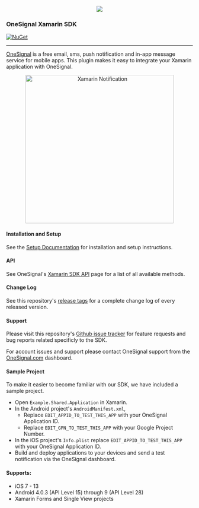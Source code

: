 <p align="center">
  <img src="https://media.onesignal.com/cms/Website%20Layout/logo-red.svg"/>
</p>

### OneSignal Xamarin SDK
[![NuGet](https://img.shields.io/nuget/v/OneSignal.svg?label=NuGet)](https://www.nuget.org/packages/OneSignal)

---

[OneSignal](https://onesignal.com) is a free email, sms, push notification and in-app message service for mobile apps. This plugin makes it easy to integrate your Xamarin application with OneSignal.

<p align="center"><img src="https://app.onesignal.com/images/android_and_ios_notification_image.gif" width="400" alt="Xamarin Notification"></p>

#### Installation and Setup
See the [Setup Documentation](https://documentation.onesignal.com/docs/xamarin-sdk-setup) for installation and setup instructions.

#### API
See OneSignal's [Xamarin SDK API](https://documentation.onesignal.com/docs/xamarin-sdk) page for a list of all available methods.

#### Change Log
See this repository's [release tags](https://github.com/OneSignal/OneSignal-Xamarin-SDK/releases) for a complete change log of every released version.

#### Support
Please visit this repository's [Github issue tracker](https://github.com/OneSignal/OneSignal-Xamarin-SDK/issues) for feature requests and bug reports related specificly to the SDK.

For account issues and support please contact OneSignal support from the [OneSignal.com](https://onesignal.com) dashboard.

#### Sample Project
To make it easier to become familiar with our SDK, we have included a sample project.
* Open ```Example.Shared.Application``` in Xamarin.
* In the Android project's ```AndroidManifest.xml```,
  * Replace ```EDIT_APPID_TO_TEST_THIS_APP``` with your OneSignal Application ID.
  * Replace ```EDIT_GPN_TO_TEST_THIS_APP``` with your Google Project Number.
* In the iOS project's ```Info.plist``` replace ```EDIT_APPID_TO_TEST_THIS_APP``` with your OneSignal Application ID.
* Build and deploy applications to your devices and send a test notification via the OneSignal dashboard.

#### Supports:
* iOS 7 - 13
* Android 4.0.3 (API Level 15) through 9 (API Level 28)
* Xamarin Forms and Single View projects
